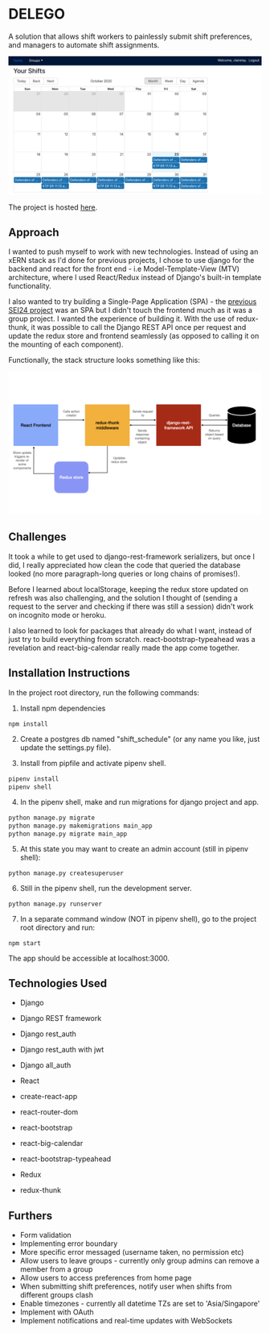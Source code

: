 # DELEGO

A solution that allows shift workers to painlessly submit shift preferences, and managers to automate shift assignments.

![Overview](/preproject/app_screenshot.png)

The project is hosted [here](https://shift-scheduler-auto.herokuapp.com/).

## Approach

I wanted to push myself to work with new technologies. Instead of using an xERN stack as I'd done for previous projects, I chose to use django for the backend and react for the front end - i.e Model-Template-View (MTV) architecture, where I used React/Redux instead of Django's built-in template functionality. 

I also wanted to try building a Single-Page Application (SPA) - the [previous SEI24 project](https://baker-inn.herokuapp.com/) was an SPA but I didn't touch the frontend much as it was a group project. I wanted the experience of building it. With the use of redux-thunk, it was possible to call the Django REST API once per request and update the redux store and frontend seamlessly (as opposed to calling it on the mounting of each component).

Functionally, the stack structure looks something like this:

![Overview](/preproject/app_stack.png)


## Challenges

It took a while to get used to django-rest-framework serializers, but once I did, I really appreciated how clean the code that queried the database looked (no more paragraph-long queries or long chains of promises!). 

Before I learned about localStorage, keeping the redux store updated on refresh was also challenging, and the solution I thought of (sending a request to the server and checking if there was still a session) didn't work on incognito mode or heroku.

I also learned to look for packages that already do what I want, instead of just try to build everything from scratch. react-bootstrap-typeahead was a revelation and react-big-calendar really made the app come together. 

## Installation Instructions

In the project root directory, run the following commands:

1. Install npm dependencies
```
npm install
```

2. Create a postgres db named "shift_schedule" (or any name you like, just update the settings.py file).

3. Install from pipfile and activate pipenv shell.
```
pipenv install
pipenv shell
```

4. In the pipenv shell, make and run migrations for django project and app. 
```
python manage.py migrate
python manage.py makemigrations main_app
python manage.py migrate main_app
```


5. At this state you may want to create an admin account (still in pipenv shell):
```
python manage.py createsuperuser
```

6. Still in the pipenv shell, run the development server.
```
python manage.py runserver
```

7. In a separate command window (NOT in pipenv shell), go to the project root directory and run:
```
npm start
```

The app should be accessible at localhost:3000.

## Technologies Used

* Django
* Django REST framework
* Django rest_auth
* Django rest_auth with jwt
* Django all_auth

* React
* create-react-app
* react-router-dom
* react-bootstrap
* react-big-calendar
* react-bootstrap-typeahead

* Redux
* redux-thunk

## Furthers

* Form validation
* Implementing error boundary
* More specific error messaged (username taken, no permission etc)
* Allow users to leave groups - currently only group admins can remove a member from a group
* Allow users to access preferences from home page
* When submitting shift preferences, notify user when shifts from different groups clash
* Enable timezones - currently all datetime TZs are set to 'Asia/Singapore'
* Implement with OAuth
* Implement notifications and real-time updates with WebSockets